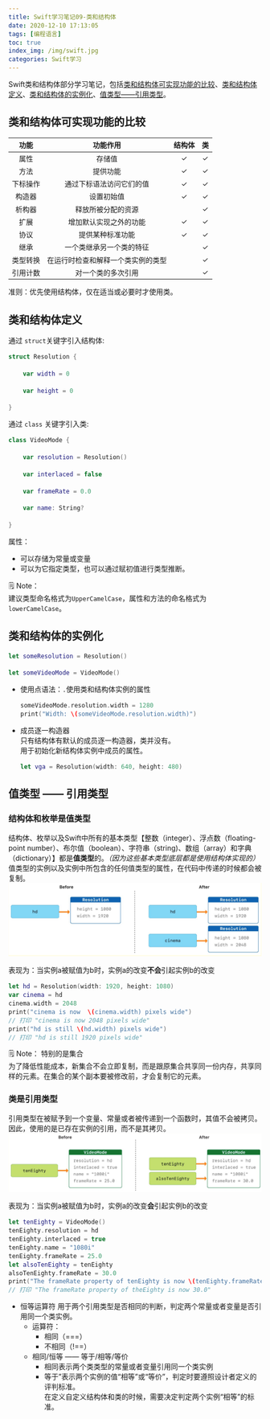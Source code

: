 ```yaml
---
title: Swift学习笔记09-类和结构体
date: 2020-12-10 17:13:05
tags: [编程语言]
toc: true
index_img: /img/swift.jpg
categories: Swift学习
---
```

Swift类和结构体部分学习笔记，包括[类和结构体可实现功能的比较](#comparision)、[类和结构体定义](#define)、[类和结构体的实例化](#instantiation)、[值类型——引用类型](#valueTypeReferenceType)。
<!--more-->

<div id="comparision"> </div>

## 类和结构体可实现功能的比较
|功能|功能作用|结构体|类|
|:--:|:--:|:--:|:---:|
|属性|存储值|&check;|&check;|
|方法|提供功能|&check;|&check;|
|下标操作|通过下标语法访问它们的值|&check;|&check;|
|构造器|设置初始值|&check;|&check;|
|析构器|释放所被分配的资源||&check;|
|扩展|增加默认实现之外的功能|&check;|&check;|
|协议|提供某种标准功能|&check;|&check;|
|继承|一个类继承另一个类的特征||&check;|
|类型转换|在运行时检查和解释一个类实例的类型||&check;|
|引用计数|对一个类的多次引用||&check;|

准则：优先使用结构体，仅在适当或必要时才使用类。

<div id="define"> </div>

## 类和结构体定义
通过 `struct`关键字引入结构体:
```swift
struct Resolution {

    var width = 0

    var height = 0

}
```
通过  `class`  关键字引入类:
```swift
class VideoMode {

    var resolution = Resolution()

    var interlaced = false

    var frameRate = 0.0

    var name: String?

}
```
属性：
- 可以存储为常量或变量
- 可以为它指定类型，也可以通过赋初值进行类型推断。  

🗒️ Note：  
建议类型命名格式为`UpperCamelCase`，属性和方法的命名格式为`lowerCamelCase`。

<div id="instantiation"> </div>

## 类和结构体的实例化

```swift
let someResolution = Resolution()

let someVideoMode = VideoMode()
```

- 使用点语法：`.`使用类和结构体实例的属性
    ```swift
    someVideoMode.resolution.width = 1280
    print("Width: \(someVideoMode.resolution.width)")
    ```
- 成员逐一构造器  
    只有结构体有默认的成员逐一构造器，类并没有。  
    用于初始化新结构体实例中成员的属性。
    ```swift
    let vga = Resolution(width: 640, height: 480)
    ```

<div id="valueTypeReferenceType"> </div>

## 值类型 —— 引用类型

### 结构体和枚举是值类型
结构体、枚举以及Swift中所有的基本类型【整数（integer）、浮点数（floating-point number）、布尔值（boolean）、字符串（string)、数组（array）和字典（dictionary）】都是**值类型**的。*（因为这些基本类型底层都是使用结构体实现的）*  
值类型的实例以及实例中所包含的任何值类型的属性，在代码中传递的时候都会被复制。
![](Swift学习笔记09-类和结构体/2020-12-12-10-04-46.png)

表现为：当实例a被赋值为b时，实例a的改变**不会**引起实例b的改变
```swift
let hd = Resolution(width: 1920, height: 1080)
var cinema = hd
cinema.width = 2048
print("cinema is now  \(cinema.width) pixels wide")
// 打印 "cinema is now 2048 pixels wide"
print("hd is still \(hd.width) pixels wide")
// 打印 "hd is still 1920 pixels wide"
```
🗒️ Note：
特别的是集合  
为了降低性能成本，新集合不会立即复制，而是跟原集合共享同一份内存，共享同样的元素。在集合的某个副本要被修改前，才会复制它的元素。

### 类是引用类型
引用类型在被赋予到一个变量、常量或者被传递到一个函数时，其值不会被拷贝。因此，使用的是已存在实例的引用，而不是其拷贝。
![](Swift学习笔记09-类和结构体/2020-12-12-10-51-18.png)

表现为：当实例a被赋值为b时，实例a的改变**会**引起实例b的改变
```swift
let tenEighty = VideoMode()
tenEighty.resolution = hd
tenEighty.interlaced = true
tenEighty.name = "1080i"
tenEighty.frameRate = 25.0
let alsoTenEighty = tenEighty
alsoTenEighty.frameRate = 30.0
print("The frameRate property of tenEighty is now \(tenEighty.frameRate)")
// 打印 "The frameRate property of theEighty is now 30.0"
```

- 恒等运算符
用于两个引用类型是否相同的判断，判定两个常量或者变量是否引用同一个类实例。
  - 运算符：
    - 相同（===）
    - 不相同（!==）
  - 相同/恒等 —— 等于/相等/等价
    - 相同表示两个类类型的常量或者变量引用同一个类实例
    - 等于”表示两个实例的值“相等”或“等价”，判定时要遵照设计者定义的评判标准。  
        在定义自定义结构体和类的时候，需要决定判定两个实例“相等”的标准。